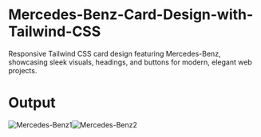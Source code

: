 # Mercedes-Benz-Card-Design-with-Tailwind-CSS
Responsive Tailwind CSS card design featuring Mercedes-Benz, showcasing sleek visuals, headings, and buttons for modern, elegant web projects.

# Output
![Mercedes-Benz1](https://github.com/user-attachments/assets/4ba6b9af-d70a-48c2-96f7-9666a67f1c42)![Mercedes-Benz2](https://github.com/user-attachments/assets/af2feb43-e54c-4744-865c-78f61eea2c1e)

